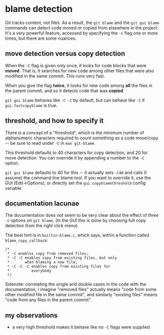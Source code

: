 # blame detection

Git tracks content, not files.  As a result, the `git blame` and the
`git gui blame` commands can detect code moved or copied from elsewhere in
the project.  It's a very powerful feature, accessed by specifying the
`-C` flag one or more times, but there are some nuances.

## move detection versus copy detection

When the `-C` flag is given only once, it looks for code blocks that were
**moved**.  That is, it searches for new code among other files that were also
modified in the same commit.  This runs very fast.

When you give the flag **twice**, it looks for new code among **all** the
files in the parent commit, and so it detects code that was **copied**.

`git gui blame` behaves like `-C -C` by default, but can behave like `-C` if
`gui.fastcopyblame` is true.

## threshold, and how to specify it

There is a concept of a "threshold", which is the minimum number of
alphanumeric characters required to count something as a code move/copy -- be
sure to read under `-C` in `man git-blame`.

This threshold defaults to 40 characters for copy detection, and 20 for move
detection.  You can override it by appending a number to the `-C` option.

`git gui blame` defaults to 40 for this -- it actually sets `-C40` and calls
(I assume) the command line blame tool.  If you want to override it, use the
GUI (Edit->Options), or directly set the `gui.copyblamethreshold` config
variable.

## documentation lacunae

The documentation does not seem to be very clear about the effect of _three_
`-C` options on `git blame`.  (In the GUI this is done by choosing full copy
detection from the right click menu).

The best hint is in `builtin-blame.c`, which says, within a function called
`blame_copy_callback`:

    /*
     * -C enables copy from removed files;
     * -C -C enables copy from existing files, but only
     *       when blaming a new file;
     * -C -C -C enables copy from existing files for
     *          everybody
     */

Sidenote: correlating the single and double cases in the code with the
documentation, I imagine "removed files" actually means "code from some other
modified file in the same commit", and similarly "existing files" means "code
from any files in the parent commit".

## my observations

  * a very high threshold makes it behave like no `-C` flags were supplied
